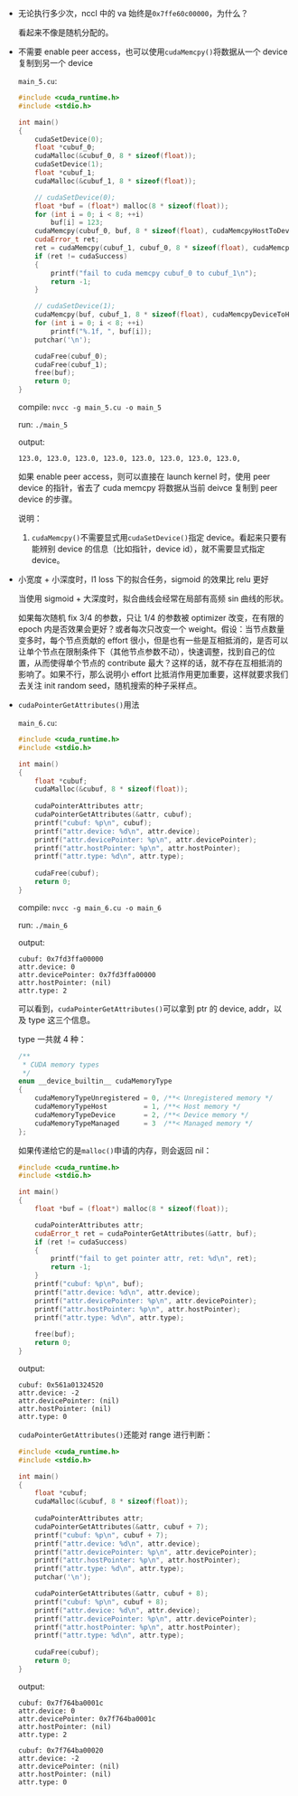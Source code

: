 * 无论执行多少次，nccl 中的 va 始终是`0x7ffe60c00000`，为什么？

    看起来不像是随机分配的。

* 不需要 enable peer access，也可以使用`cudaMemcpy()`将数据从一个 device 复制到另一个 device

    `main_5.cu`:

    ```cpp
    #include <cuda_runtime.h>
    #include <stdio.h>

    int main()
    {
        cudaSetDevice(0);
        float *cubuf_0;
        cudaMalloc(&cubuf_0, 8 * sizeof(float));
        cudaSetDevice(1);
        float *cubuf_1;
        cudaMalloc(&cubuf_1, 8 * sizeof(float));

        // cudaSetDevice(0);
        float *buf = (float*) malloc(8 * sizeof(float));
        for (int i = 0; i < 8; ++i)
            buf[i] = 123;
        cudaMemcpy(cubuf_0, buf, 8 * sizeof(float), cudaMemcpyHostToDevice);
        cudaError_t ret;
        ret = cudaMemcpy(cubuf_1, cubuf_0, 8 * sizeof(float), cudaMemcpyDeviceToDevice);
        if (ret != cudaSuccess)
        {
            printf("fail to cuda memcpy cubuf_0 to cubuf_1\n");
            return -1;
        }

        // cudaSetDevice(1);
        cudaMemcpy(buf, cubuf_1, 8 * sizeof(float), cudaMemcpyDeviceToHost);
        for (int i = 0; i < 8; ++i)
            printf("%.1f, ", buf[i]);
        putchar('\n');

        cudaFree(cubuf_0);
        cudaFree(cubuf_1);
        free(buf);
        return 0;
    }
    ```

    compile: `nvcc -g main_5.cu -o main_5`

    run: `./main_5`

    output:

    ```
    123.0, 123.0, 123.0, 123.0, 123.0, 123.0, 123.0, 123.0,
    ```

    如果 enable peer access，则可以直接在 launch kernel 时，使用 peer device 的指针，省去了 cuda memcpy 将数据从当前 deivce 复制到 peer device 的步骤。

    说明：

    1. `cudaMemcpy()`不需要显式用`cudaSetDevice()`指定 device。看起来只要有能辨别 device 的信息（比如指针，device id），就不需要显式指定 device。

* 小宽度 + 小深度时，l1 loss 下的拟合任务，sigmoid 的效果比 relu 更好

    当使用 sigmoid + 大深度时，拟合曲线会经常在局部有高频 sin 曲线的形状。

    如果每次随机 fix 3/4 的参数，只让 1/4 的参数被 optimizer 改变，在有限的 epoch 内是否效果会更好？或者每次只改变一个 weight。假设：当节点数量变多时，每个节点贡献的 effort 很小，但是也有一些是互相抵消的，是否可以让单个节点在限制条件下（其他节点参数不动），快速调整，找到自己的位置，从而使得单个节点的 contribute 最大？这样的话，就不存在互相抵消的影响了。如果不行，那么说明小 effort 比抵消作用更加重要，这样就要求我们去关注 init random seed，随机搜索的种子采样点。

* `cudaPointerGetAttributes()`用法

    `main_6.cu`:

    ```cpp
    #include <cuda_runtime.h>
    #include <stdio.h>

    int main()
    {
        float *cubuf;
        cudaMalloc(&cubuf, 8 * sizeof(float));
        
        cudaPointerAttributes attr;
        cudaPointerGetAttributes(&attr, cubuf);
        printf("cubuf: %p\n", cubuf);
        printf("attr.device: %d\n", attr.device);
        printf("attr.devicePointer: %p\n", attr.devicePointer);
        printf("attr.hostPointer: %p\n", attr.hostPointer);
        printf("attr.type: %d\n", attr.type);
        
        cudaFree(cubuf);
        return 0;
    }
    ```

    compile: `nvcc -g main_6.cu -o main_6`

    run: `./main_6`

    output:

    ```
    cubuf: 0x7fd3ffa00000
    attr.device: 0
    attr.devicePointer: 0x7fd3ffa00000
    attr.hostPointer: (nil)
    attr.type: 2
    ```

    可以看到，`cudaPointerGetAttributes()`可以拿到 ptr 的 device, addr，以及 type 这三个信息。

    type 一共就 4 种：

    ```cpp
    /**
     * CUDA memory types
     */
    enum __device_builtin__ cudaMemoryType
    {
        cudaMemoryTypeUnregistered = 0, /**< Unregistered memory */
        cudaMemoryTypeHost         = 1, /**< Host memory */
        cudaMemoryTypeDevice       = 2, /**< Device memory */
        cudaMemoryTypeManaged      = 3  /**< Managed memory */
    };
    ```

    如果传递给它的是`malloc()`申请的内存，则会返回 nil：

    ```cpp
    #include <cuda_runtime.h>
    #include <stdio.h>

    int main()
    {
        float *buf = (float*) malloc(8 * sizeof(float));

        cudaPointerAttributes attr;
        cudaError_t ret = cudaPointerGetAttributes(&attr, buf);
        if (ret != cudaSuccess)
        {
            printf("fail to get pointer attr, ret: %d\n", ret);
            return -1;
        }
        printf("cubuf: %p\n", buf);
        printf("attr.device: %d\n", attr.device);
        printf("attr.devicePointer: %p\n", attr.devicePointer);
        printf("attr.hostPointer: %p\n", attr.hostPointer);
        printf("attr.type: %d\n", attr.type);
        
        free(buf);
        return 0;
    }
    ```

    output:

    ```
    cubuf: 0x561a01324520
    attr.device: -2
    attr.devicePointer: (nil)
    attr.hostPointer: (nil)
    attr.type: 0
    ```

    `cudaPointerGetAttributes()`还能对 range 进行判断：

    ```cpp
    #include <cuda_runtime.h>
    #include <stdio.h>

    int main()
    {
        float *cubuf;
        cudaMalloc(&cubuf, 8 * sizeof(float));
        
        cudaPointerAttributes attr;
        cudaPointerGetAttributes(&attr, cubuf + 7);
        printf("cubuf: %p\n", cubuf + 7);
        printf("attr.device: %d\n", attr.device);
        printf("attr.devicePointer: %p\n", attr.devicePointer);
        printf("attr.hostPointer: %p\n", attr.hostPointer);
        printf("attr.type: %d\n", attr.type);
        putchar('\n');

        cudaPointerGetAttributes(&attr, cubuf + 8);
        printf("cubuf: %p\n", cubuf + 8);
        printf("attr.device: %d\n", attr.device);
        printf("attr.devicePointer: %p\n", attr.devicePointer);
        printf("attr.hostPointer: %p\n", attr.hostPointer);
        printf("attr.type: %d\n", attr.type);
        
        cudaFree(cubuf);
        return 0;
    }
    ```

    output:

    ```
    cubuf: 0x7f764ba0001c
    attr.device: 0
    attr.devicePointer: 0x7f764ba0001c
    attr.hostPointer: (nil)
    attr.type: 2

    cubuf: 0x7f764ba00020
    attr.device: -2
    attr.devicePointer: (nil)
    attr.hostPointer: (nil)
    attr.type: 0
    ```